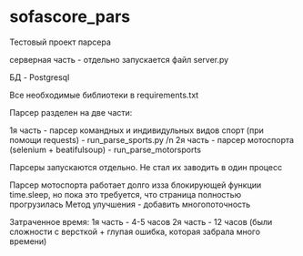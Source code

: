 # sofascore_pars


Тестовый проект парсера

серверная часть - отдельно запускается файл server.py

БД - Postgresql

Все необходимые библиотеки в requirements.txt

Парсер разделен на две части:

1я часть - парсер командных и индивидульных видов спорт (при помощи requests) - run_parse_sports.py /n
2я часть - парсер мотоспорта (selenium + beatifulsoup) - run_parse_motorsports

Парсеры запускаются отдельно. Не стал их заводить в один процесс

Парсер мотоспорта работает долго изза блокирующей функции time.sleep, но пока это требуется, что страница полностью прогрузилась
Метод улучшения - добавить многопоточность


Затраченное время:
1я часть - 4-5 часов
2я часть - 12 часов (были сложности с версткой + глупая ошибка, которая забрала много времени)
